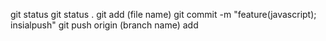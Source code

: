 git status
git status .
git add (file name)
git commit -m "feature(javascript); insialpush"
git push origin (branch name) add
